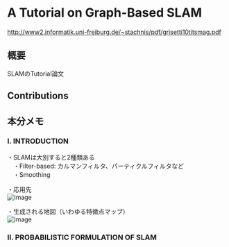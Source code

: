 # A Tutorial on Graph-Based SLAM  
http://www2.informatik.uni-freiburg.de/~stachnis/pdf/grisetti10titsmag.pdf

## 概要
SLAMのTutorial論文  

## Contributions  
  
## 本分メモ
  
### I. INTRODUCTION  
・SLAMは大別すると2種類ある  
　・Filter-based: カルマンフィルタ、パーティクルフィルタなど  
　・Smoothing  
  
・応用先  
![image](https://user-images.githubusercontent.com/30098187/81770885-80c15c00-951c-11ea-9cc1-4939f0b4f3d3.png)  
  
・生成される地図（いわゆる特徴点マップ）  
![image](https://user-images.githubusercontent.com/30098187/81770977-bf571680-951c-11ea-8b8d-1a9214bde342.png)  
  
### II. PROBABILISTIC FORMULATION OF SLAM  
